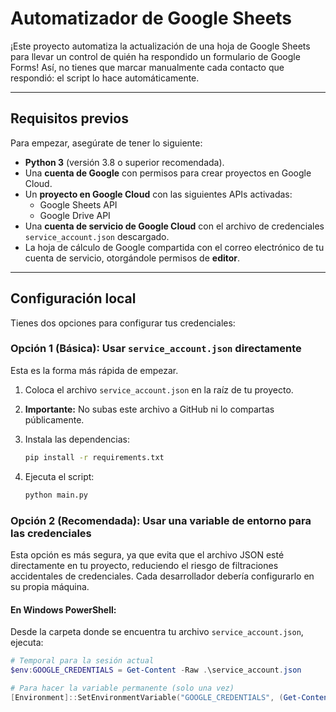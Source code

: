 # Automatizador de Google Sheets

¡Este proyecto automatiza la actualización de una hoja de Google Sheets para llevar un control de quién ha respondido un formulario de Google Forms! Así, no tienes que marcar manualmente cada contacto que respondió: el script lo hace automáticamente.

---

## Requisitos previos

Para empezar, asegúrate de tener lo siguiente:

- **Python 3** (versión 3.8 o superior recomendada).  
- Una **cuenta de Google** con permisos para crear proyectos en Google Cloud.  
- Un **proyecto en Google Cloud** con las siguientes APIs activadas:  
  - Google Sheets API  
  - Google Drive API  
- Una **cuenta de servicio de Google Cloud** con el archivo de credenciales `service_account.json` descargado.  
- La hoja de cálculo de Google compartida con el correo electrónico de tu cuenta de servicio, otorgándole permisos de **editor**.

---

## Configuración local

Tienes dos opciones para configurar tus credenciales:

### Opción 1 (Básica): Usar `service_account.json` directamente

Esta es la forma más rápida de empezar.

1. Coloca el archivo `service_account.json` en la raíz de tu proyecto.  
2. **Importante:** No subas este archivo a GitHub ni lo compartas públicamente.  
3. Instala las dependencias:

    ```bash
    pip install -r requirements.txt
    ```

4. Ejecuta el script:

    ```bash
    python main.py
    ```

### Opción 2 (Recomendada): Usar una variable de entorno para las credenciales

Esta opción es más segura, ya que evita que el archivo JSON esté directamente en tu proyecto, reduciendo el riesgo de filtraciones accidentales de credenciales. Cada desarrollador debería configurarlo en su propia máquina.

#### En Windows PowerShell:

Desde la carpeta donde se encuentra tu archivo `service_account.json`, ejecuta:

```powershell
# Temporal para la sesión actual
$env:GOOGLE_CREDENTIALS = Get-Content -Raw .\service_account.json

# Para hacer la variable permanente (solo una vez)
[Environment]::SetEnvironmentVariable("GOOGLE_CREDENTIALS", (Get-Content -Raw .\service_account.json), "User")
